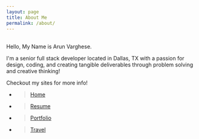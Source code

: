 ```yaml
---
layout: page
title: About Me
permalink: /about/
---
```


<div id="about-img-profile" class="thumbnail" style="background:url(http://i.imgur.com/teXwGBWh.jpg)"></div>
<br/>
Hello, My Name is Arun Varghese. 

I'm a senior full stack developer located in Dallas, TX with a passion for design, coding, and creating tangible deliverables through problem solving and creative thinking!

Checkout my sites for more info! 

+ >[Home](http://avarghese.me/)
+ >[Resume](http://avarghese.me/resume)
+ >[Portfolio](http://avarghese.me/portfolio) 
+ >[Travel](http://avarghese.me/travel)
